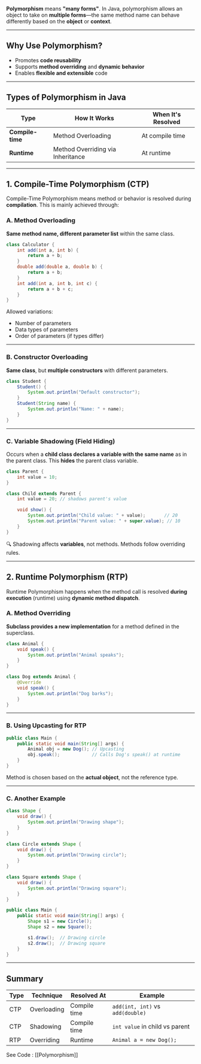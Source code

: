 **Polymorphism** means **"many forms"**. In Java, polymorphism allows an object to take on **multiple forms**—the same method name can behave differently based on the **object** or **context**.

---

##  Why Use Polymorphism?

- Promotes **code reusability**
- Supports **method overriding** and **dynamic behavior**
- Enables **flexible and extensible** code

---

##  Types of Polymorphism in Java

| Type             | How It Works                      | When It's Resolved |
| ---------------- | --------------------------------- | ------------------ |
| **Compile-time** | Method Overloading                | At compile time    |
| **Runtime**      | Method Overriding via Inheritance | At runtime         |

---

##  1. Compile-Time Polymorphism (CTP)

Compile-Time Polymorphism means method or behavior is resolved during **compilation**. This is mainly achieved through:

### A. Method Overloading

**Same method name, different parameter list** within the same class.

```java
class Calculator {
    int add(int a, int b) {
        return a + b;
    }
    double add(double a, double b) {
        return a + b;
    }
    int add(int a, int b, int c) {
        return a + b + c;
    }
}
```

Allowed variations:

- Number of parameters
- Data types of parameters
- Order of parameters (if types differ)

---

###  B. Constructor Overloading

**Same class**, but **multiple constructors** with different parameters.

```java
class Student {
    Student() {
        System.out.println("Default constructor");
    }
    Student(String name) {
        System.out.println("Name: " + name);
    }
}
```

---

###  C. Variable Shadowing (Field Hiding)

Occurs when a **child class declares a variable with the same name** as in the parent class. This **hides** the parent class variable.

```java
class Parent {
    int value = 10;
}

class Child extends Parent {
    int value = 20; // shadows parent's value

    void show() {
        System.out.println("Child value: " + value);       // 20
        System.out.println("Parent value: " + super.value); // 10
    }
}
```

🔍 Shadowing affects **variables**, not methods. Methods follow overriding rules.

---

##  2. Runtime Polymorphism (RTP)

Runtime Polymorphism happens when the method call is resolved **during execution** (runtime) using **dynamic method dispatch**.

###  A. Method Overriding

**Subclass provides a new implementation** for a method defined in the superclass.

```java
class Animal {
    void speak() {
        System.out.println("Animal speaks");
    }
}

class Dog extends Animal {
    @Override
    void speak() {
        System.out.println("Dog barks");
    }
}
```

---

###  B. Using Upcasting for RTP

```java
public class Main {
    public static void main(String[] args) {
        Animal obj = new Dog(); // Upcasting
        obj.speak();            // Calls Dog's speak() at runtime
    }
}
```

 Method is chosen based on the **actual object**, not the reference type.

---

###  C. Another Example

```java
class Shape {
    void draw() {
        System.out.println("Drawing shape");
    }
}

class Circle extends Shape {
    void draw() {
        System.out.println("Drawing circle");
    }
}

class Square extends Shape {
    void draw() {
        System.out.println("Drawing square");
    }
}

public class Main {
    public static void main(String[] args) {
        Shape s1 = new Circle();
        Shape s2 = new Square();

        s1.draw();  // Drawing circle
        s2.draw();  // Drawing square
    }
}
```

---

##  Summary

|Type|Technique|Resolved At|Example|
|---|---|---|---|
|CTP|Overloading|Compile time|`add(int, int)` vs `add(double)`|
|CTP|Shadowing|Compile time|`int value` in child vs parent|
|RTP|Overriding|Runtime|`Animal a = new Dog();`|

See Code : [[Polymorphism]]